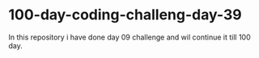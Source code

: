 # 100-day-coding-challeng-day-39
In this repository i have  done day 09 challenge and wil continue it till 100 day.
